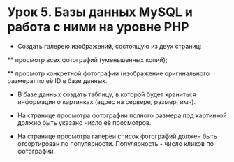 # Урок 5. Базы данных MySQL и работа с ними на уровне PHP

* Создать галерею изображений, состоящую из двух страниц:

** просмотр всех фотографий (уменьшенных копий);

** просмотр конкретной фотографии (изображение оригинального размера) по её ID в базе данных.

* В базе данных создать таблицу, в которой будет храниться информация о картинках (адрес на сервере, размер, имя).

* На странице просмотра фотографии полного размера под картинкой должно быть указано число её просмотров.

* На странице просмотра галереи список фотографий должен быть отсортирован по популярности. Популярность - число кликов по фотографии. 